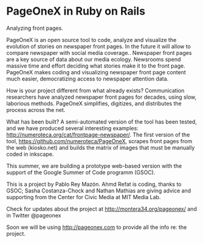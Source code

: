 PageOneX in Ruby on Rails
==========================
Analyzing front pages.

PageOneX is an open source tool to code, analyze and visualize the evolution of stories on newspaper front pages. In the future it will allow to compare newspaper with social media coverage..
Newspaper front pages are a key source of data about our media ecology. Newsrooms spend massive time and effort deciding what stories make it to the front page. PageOneX makes coding and visualizing newspaper front page content much easier, democratizing access to newspaper attention data.

How is your project different from what already exists?
Communication researchers have analyzed newspaper front pages for decades, using slow, laborious methods. PageOneX simplifies, digitizes, and distributes the process across the net.

What has been built?
A semi-automated version of the tool has been tested, and we have produced several interesting examples: http://numeroteca.org/cat/frontpage-newspaper/. The first version of the tool, https://github.com/numeroteca/PageOneX, scrapes front pages from the web (kiosko.net) and builds the matrix of images that must be manually coded in inkscape. 

This summer, we are building a prototype web-based version with the support of the Google Summer of Code programm (GSOC).

This is a project by Pablo Rey Mazón. Ahmd Refat is coding, thanks to GSOC; Sasha Costanza-Chock and Nathan Mathias are giving advice and supporting from the Center for Civic Media at MIT Media Lab. 

Check for updates about the project at http://montera34.org/pageonex/ and in Twitter @pageonex

Soon we will be using http://pageonex.com to provide all the info re: the project.
